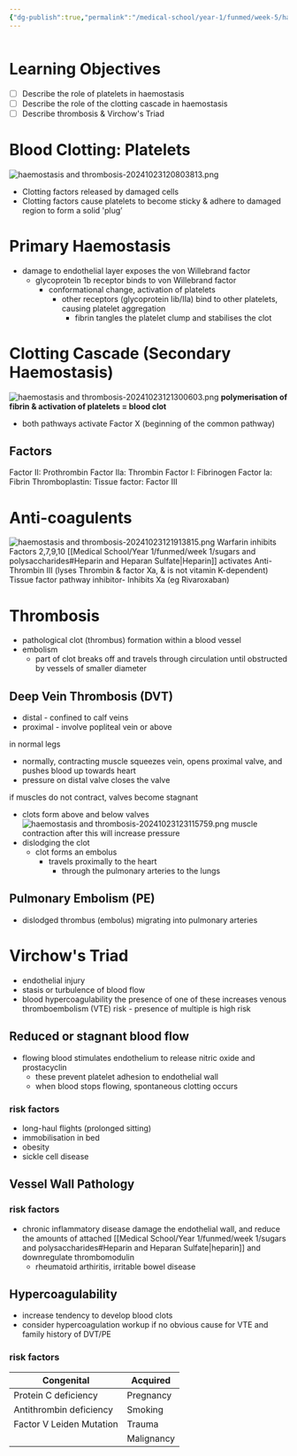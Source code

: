 ```yaml
---
{"dg-publish":true,"permalink":"/medical-school/year-1/funmed/week-5/haemostasis-and-thrombosis/","tags":["funmed"]}
---
```


```table-of-contents
```
# Learning Objectives
- [ ] Describe the role of platelets in haemostasis
- [ ] Describe the role of the clotting cascade in haemostasis
- [ ] Describe thrombosis & Virchow's Triad

# Blood Clotting: Platelets
![haemostasis and thrombosis-20241023120803813.png](/img/user/Medical%20School/Year%201/funmed/week%205/attachments/haemostasis%20and%20thrombosis-20241023120803813.png)
- Clotting factors released by damaged cells
- Clotting factors cause platelets to become sticky & adhere to damaged region to form a solid 'plug’

# Primary Haemostasis
- damage to endothelial layer exposes the von Willebrand factor
	- glycoprotein 1b receptor binds to von Willebrand factor
		- conformational change, activation of platelets
			- other receptors (glycoprotein Iib/IIa) bind to other platelets, causing platelet aggregation
				- fibrin tangles the platelet clump and stabilises the clot

# Clotting Cascade (Secondary Haemostasis)
![haemostasis and thrombosis-20241023121300603.png](/img/user/Medical%20School/Year%201/funmed/week%205/attachments/haemostasis%20and%20thrombosis-20241023121300603.png)
**polymerisation of fibrin & activation of platelets = blood clot**
- both pathways activate Factor X (beginning of the common pathway)
## Factors
Factor II: Prothrombin
Factor Ila: Thrombin
Factor I: Fibrinogen
Factor la: Fibrin
Thromboplastin: Tissue factor: Factor III

# Anti-coagulents
![haemostasis and thrombosis-20241023121913815.png](/img/user/Medical%20School/Year%201/funmed/week%205/attachments/haemostasis%20and%20thrombosis-20241023121913815.png)
Warfarin inhibits Factors 2,7,9,10
[[Medical School/Year 1/funmed/week 1/sugars and polysaccharides#Heparin and Heparan Sulfate\|Heparin]] activates Anti-Thrombin III (lyses Thrombin & factor Xa, & is not vitamin K-dependent)
Tissue factor pathway inhibitor- Inhibits Xa (eg Rivaroxaban)

# Thrombosis
- pathological clot (thrombus) formation within a blood vessel
- embolism
	- part of clot breaks off and travels through circulation until obstructed by vessels of smaller diameter

## Deep Vein Thrombosis (DVT)
- distal - confined to calf veins
- proximal - involve popliteal vein or above

in normal legs
- normally, contracting muscle squeezes vein, opens proximal valve, and pushes blood up towards heart
- pressure on distal valve closes the valve

if muscles do not contract, valves become stagnant
- clots form above and below valves
![haemostasis and thrombosis-20241023123115759.png](/img/user/Medical%20School/Year%201/funmed/week%205/attachments/haemostasis%20and%20thrombosis-20241023123115759.png)
muscle contraction after this will increase pressure
- dislodging the clot
	- clot forms an embolus
		- travels proximally to the heart
			- through the pulmonary arteries to the lungs


## Pulmonary Embolism (PE)
- dislodged thrombus (embolus) migrating into pulmonary arteries

# Virchow's Triad
- endothelial injury
- stasis or turbulence of blood flow
- blood hypercoagulability
the presence of one of these increases venous thromboembolism (VTE) risk - presence of multiple is high risk

## Reduced or stagnant blood flow
- flowing blood stimulates endothelium to release nitric oxide and prostacyclin
	- these prevent platelet adhesion to endothelial wall
	- when blood stops flowing, spontaneous clotting occurs
### risk factors
- long-haul flights (prolonged sitting)
- immobilisation in bed
- obesity
- sickle cell disease

## Vessel Wall Pathology
### risk factors
- chronic inflammatory disease damage the endothelial wall, and reduce the amounts of attached [[Medical School/Year 1/funmed/week 1/sugars and polysaccharides#Heparin and Heparan Sulfate\|heparin]] and downregulate thrombomodulin
	- rheumatoid arthiritis, irritable bowel disease

## Hypercoagulability
- increase tendency to develop blood clots
- consider hypercoagulation workup if no obvious cause for VTE and family history of DVT/PE

### risk factors

| Congenital               | Acquired   |
| ------------------------ | ---------- |
| Protein C deficiency     | Pregnancy  |
| Antithrombin deficiency  | Smoking    |
| Factor V Leiden Mutation | Trauma     |
|                          | Malignancy |
